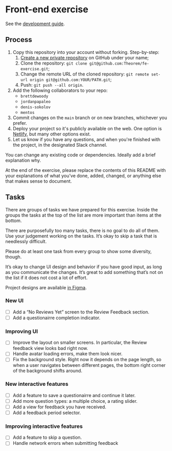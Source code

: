 # Front-end exercise

See the [development guide](./CONTRIBUTING.md).

## Process

1. Copy this repository into your account without forking. Step-by-step:
   1. [Create a new private repository](https://github.com/new) on GitHub under your name;
   2. Clone the repository: `git clone git@github.com:Theorem/fe-exercise.git`;
   3. Change the remote URL of the cloned repository: `git remote set-url origin git@github.com:YOUR/PATH.git`;
   4. Push: `git push --all origin`.
2. Add the following collaborators to your repo:
   - `brettdewoody`
   - `jordanpapaleo`
   - `denis-sokolov`
   - `mentos`
3. Commit changes on the `main` branch or on new branches, whichever you prefer.
4. Deploy your project so it's publicly available on the web. One option is [Netlify](https://www.netlify.com/), but many other options exist.
5. Let us know if you have any questions, and when you're finished with the project, in the designated Slack channel.

You can change any existing code or dependencies. Ideally add a brief explanation why.

At the end of the exercise, please replace the contents of this README with your explanations of what you’ve done, added, changed, or anything else that makes sense to document.

## Tasks

There are groups of tasks we have prepared for this exercise. Inside the groups the tasks at the top of the list are more important than items at the bottom.

There are purposefully too many tasks, there is no goal to do all of them. Use your judgement working on the tasks. It’s okay to skip a task that is needlessly difficult.

Please do at least one task from every group to show some diversity, though.

It’s okay to change UI design and behavior if you have good input, as long as you communicate the changes. It’s great to add something that’s not on the list if it does not cost a lot of effort.

Project designs are available [in Figma](https://www.figma.com/file/0502uQRIymsq7BEQBhid91bV/Untitled?node-id=0%3A1).

### New UI

- [ ] Add a “No Reviews Yet” screen to the Review Feedback section.
- [ ] Add a questionairre completion indicator.

### Improving UI

- [ ] Improve the layout on smaller screens. In particular, the Review feedback view looks bad right now.
- [ ] Handle avatar loading errors, make them look nicer.
- [ ] Fix the background style. Right now it depends on the page length, so when a user navigates between different pages, the bottom right corner of the background shifts around.

### New interactive features

- [ ] Add a feature to save a questionairre and continue it later.
- [ ] Add more question types: a multiple choice, a rating slider.
- [ ] Add a view for feedback you have received.
- [ ] Add a feedback period selector.

### Improving interactive features

- [ ] Add a feature to skip a question.
- [ ] Handle network errors when submitting feedback
